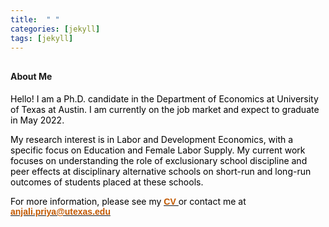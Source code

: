 ```yaml
---
title:  " "
categories: [jekyll]
tags: [jekyll]
---
```


<h4 style="margin-top:30px;" id="working-papers"><strong>About Me</strong></h4>

<p><font color="#000000"> Hello! I am a Ph.D. candidate in the Department of Economics at University of Texas at Austin. I am currently on the job market and expect to graduate in May 2022.</font></p>
  
<p><font color="#000000"> My research interest is in Labor and Development Economics, with a specific focus on Education and Female Labor Supply. My current work focuses on understanding the role of exclusionary school discipline and peer effects at disciplinary alternative schools on short-run and long-run outcomes of students placed at these schools.</font></p>

<!--<p style="color:#000000;"> I am on the job market this year and will be available for interviews at the ASSA 2022 Virtual Annual Meeting on January 7-9, 2022.</p>-->

<p style="color:#000000;">For more information, please see my <a href="{{ site.baseurl }}/files/CV_Anjali_P_Verma.pdf"><b><u><font face="Arial" color="#C35900">CV </font></u></b></a> or contact me at  <a href="mailto:{{ site.author.email }}" title="Email {{ site.author.email }}" target="_blank"><b><font face="Arial" color="#C35900">anjali.priya@utexas.edu</font></b></a></p>
  

